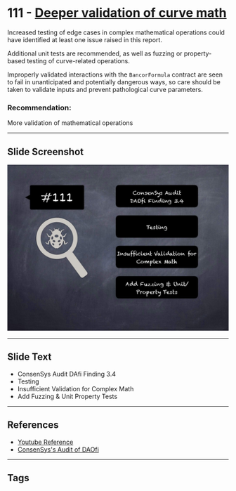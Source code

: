 
# 111 - [Deeper validation of curve math](./Deeper%20validation%20of%20curve%20math.md)

Increased testing of edge cases in complex mathematical operations could have identified at least one issue raised in this report. 

Additional unit tests are recommended, as well as fuzzing or property-based testing of curve-related operations. 

Improperly validated interactions with the `BancorFormula` contract are seen to fail in unanticipated and potentially dangerous ways, so care should be taken to validate inputs and prevent pathological curve parameters.

### Recommendation:
More validation of mathematical operations
___
## Slide Screenshot
![111.jpg](../../images/8.%20Audit%20Findings%20201/111.jpg)
___
## Slide Text
- ConsenSys Audit DAfi Finding 3.4
- Testing
- Insufficient Validation for Complex Math
- Add Fuzzing & Unit Property Tests
___
## References
- [Youtube Reference](https://youtu.be/IXm6JAprhuw?t=669)
- [ConsenSys's Audit of DAOfi](https://consensys.net/diligence/audits/2021/02/daofi/#deeper-validation-of-curve-math)
___
## Tags
